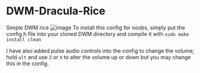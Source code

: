 # DWM-Dracula-Rice
Simple DWM rice
![image](https://user-images.githubusercontent.com/65056928/117819579-acfae000-b237-11eb-949e-c473a2265485.png)
To install this config for noobs, simply put the config.h file into your cloned DWM directory and compile it with `sudo make install clean`

I have also added pulse audio controls into the config to change the volume, hold `alt` and use `Z` or `X` to alter the volume up or down but you may change this in the config.
